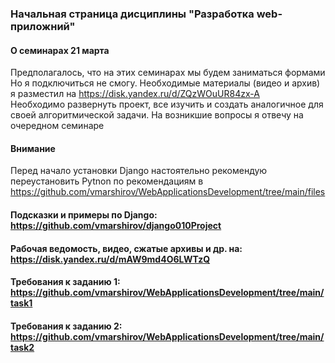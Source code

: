 ### Начальная страница дисциплины "Разработка web-приложний"
#### О семинарах 21 марта
Предполагалось, что на этих семинарах мы будем заниматься формами
<br>Но я подключиться не смогу. Необходимые материалы (видео и архив) я разместил на https://disk.yandex.ru/d/ZQzWOuUR84zx-A
<br>Необходимо развернуть проект, все изучить и создать аналогичное  для своей алгоритмической задачи. На возникшие вопросы я отвечу на очередном семинаре
<!--
####  Ссылка на текущие лекции, практические, семинары, экзамены и пересдачи (Марширов)
https://telemost.yandex.ru/j/37375044123507

##### Ссылка может  меняться при каждом новом сеансе и при разрыве связи. Для надежного обновления страницы: CTRL+F5
-->
#### Внимание
Перед начало установки Django настоятельно рекомендую переустановить Pytnon по рекомендациям в https://github.com/vmarshirov/WebApplicationsDevelopment/tree/main/files



#### Подсказки и примеры по Django: https://github.com/vmarshirov/django010Project

#### Рабочая ведомость, видео, сжатые архивы и др. на: https://disk.yandex.ru/d/mAW9md4O6LWTzQ

#### Требования к заданию 1: https://github.com/vmarshirov/WebApplicationsDevelopment/tree/main/task1

#### Требования к заданию 2: https://github.com/vmarshirov/WebApplicationsDevelopment/tree/main/task2


